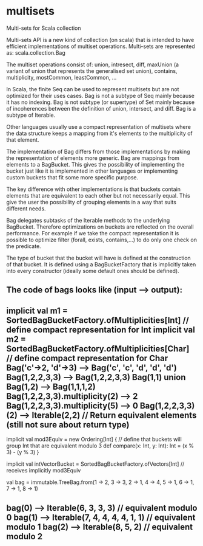 multisets
=========

Multi-sets for Scala collection

Multi-sets API is a new kind of collection (on scala) that is intended to have efficient implementations of multiset operations. Multi-sets are represented as: scala.collection.Bag

The multiset operations consist of: union, intresect, diff, maxUnion (a variant of union that represents the generalised set union), contains, multiplicity, mostCommon, leastCommon, ...

In Scala, the finite Seq can be used to represent multisets but are not optimized for their uses cases. Bag is not a subtype of Seq mainly because it has no indexing. Bag is not subtype (or supertype) of Set mainly because of incoherences between the definition of union, intersect, and diff. Bag is a subtype of Iterable.

Other languages usually use a compact representation of multisets where the data structure keeps a mapping from it's elements to the multiplicity of that element.

The implementation of Bag differs from those implementations by making the representation of elements more generic. Bag are mappings from elements to a BagBucket. This gives the possibility of implementing the bucket just like it is implemented in other languages or implementing custom buckets that fit some more specific purpose.

The key difference with other implementations is that buckets contain elements that are equivalent to each other but not necessarily equal. This give the user the possibility of grouping elements in a way that suits different needs.

Bag delegates subtasks of the Iterable methods to the underlying BagBucket. Therefore optimizations on buckets are reflected on the overall performance. For example if we take the compact representation it is possible to optimize filter (forall, exists, contains,...) to do only one check on the predicate.

The type of bucket that the bucket will have is defined at the construction of that bucket. It is defined using a BagBucketFactory that is implicitly taken into every constructor (ideally some default ones should be defined).

The code of bags looks like (input --> output):
------------------------------------------------------------------------
implicit val m1 = SortedBagBucketFactory.ofMultiplicities[Int] // define compact representation for Int
implicit val m2 = SortedBagBucketFactory.ofMultiplicities[Char] // define compact representation for Char
Bag('c'->2, 'd'->3)  --> Bag('c', 'c', 'd', 'd', 'd')
Bag(1,2,2,3,3)       -->   Bag(1,2,2,3,3)
Bag(1,1) union Bag(1,2)    --> Bag(1,1,1,2)
Bag(1,2,2,3,3).multiplicity(2)   --> 2
Bag(1,2,2,3,3).multiplicity(5)   --> 0
Bag(1,2,2,3,3)(2)   -->  Iterable(2,2) // Return equivalent elements (still not sure about return type)
------------------------------------------------------------------------
implicit val mod3Equiv = new Ordering[Int] { // define that buckets will group Int that are equivalent modulo 3
   def compare(x: Int, y: Int): Int = (x % 3) - (y % 3)
}

implicit val intVectorBucket = SortedBagBucketFactory.ofVectors[Int] // receives implicitly mod3Equiv

val bag = immutable.TreeBag.from(1 -> 2, 3 -> 3, 2 -> 1, 4 -> 4, 5 -> 1, 6 -> 1, 7 -> 1, 8 -> 1)

bag(0)    --> Iterable(6, 3, 3, 3) // equivalent modulo 0
bag(1)    --> Iterable(7, 4, 4, 4, 4, 1, 1) // equivalent modulo 1
bag(2)    --> Iterable(8, 5, 2) // equivalent modulo 2
----------------------------------------------


